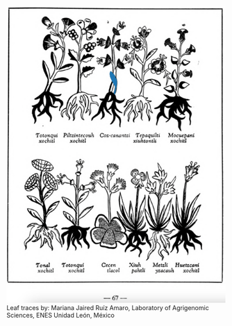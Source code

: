 ![M_ID086_p067_03_Coz-canantzi.png](assets/M_ID086_p067_03_Coz-canantzi.png)  
Leaf traces by: Mariana Jaired Ruíz Amaro, Laboratory of Agrigenomic Sciences, ENES Unidad León, México  
